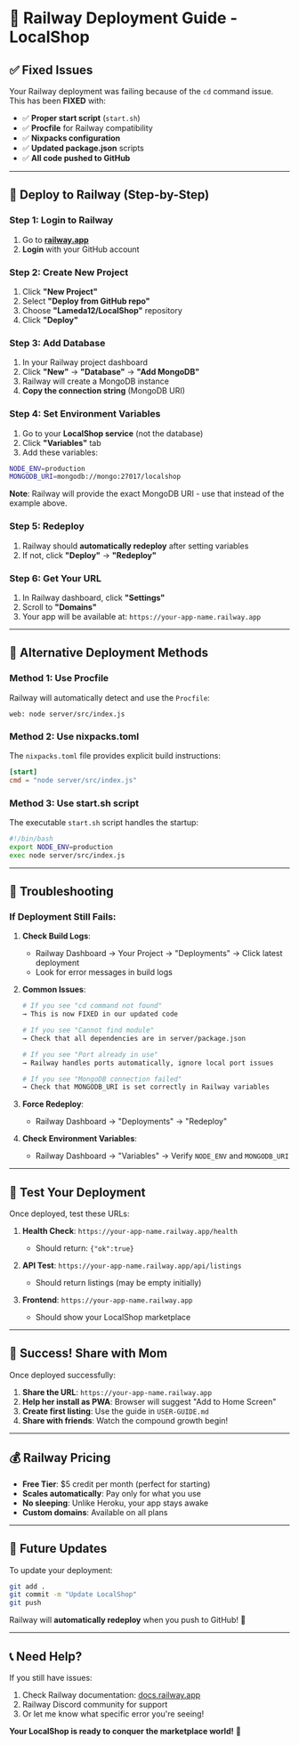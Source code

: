 # 🚀 Railway Deployment Guide - LocalShop

## ✅ Fixed Issues

Your Railway deployment was failing because of the `cd` command issue. This has been **FIXED** with:

- ✅ **Proper start script** (`start.sh`)
- ✅ **Procfile** for Railway compatibility
- ✅ **Nixpacks configuration** 
- ✅ **Updated package.json** scripts
- ✅ **All code pushed to GitHub**

---

## 🚀 Deploy to Railway (Step-by-Step)

### Step 1: Login to Railway
1. Go to [**railway.app**](https://railway.app)
2. **Login** with your GitHub account

### Step 2: Create New Project
1. Click **"New Project"**
2. Select **"Deploy from GitHub repo"**
3. Choose **"Lameda12/LocalShop"** repository
4. Click **"Deploy"**

### Step 3: Add Database
1. In your Railway project dashboard
2. Click **"New"** → **"Database"** → **"Add MongoDB"**
3. Railway will create a MongoDB instance
4. **Copy the connection string** (MongoDB URI)

### Step 4: Set Environment Variables
1. Go to your **LocalShop service** (not the database)
2. Click **"Variables"** tab
3. Add these variables:

```bash
NODE_ENV=production
MONGODB_URI=mongodb://mongo:27017/localshop
```

**Note**: Railway will provide the exact MongoDB URI - use that instead of the example above.

### Step 5: Redeploy
1. Railway should **automatically redeploy** after setting variables
2. If not, click **"Deploy"** → **"Redeploy"**

### Step 6: Get Your URL
1. In Railway dashboard, click **"Settings"**
2. Scroll to **"Domains"**
3. Your app will be available at: `https://your-app-name.railway.app`

---

## 🔧 Alternative Deployment Methods

### Method 1: Use Procfile
Railway will automatically detect and use the `Procfile`:
```
web: node server/src/index.js
```

### Method 2: Use nixpacks.toml
The `nixpacks.toml` file provides explicit build instructions:
```toml
[start]
cmd = "node server/src/index.js"
```

### Method 3: Use start.sh script
The executable `start.sh` script handles the startup:
```bash
#!/bin/bash
export NODE_ENV=production
exec node server/src/index.js
```

---

## 🐛 Troubleshooting

### If Deployment Still Fails:

1. **Check Build Logs**:
   - Railway Dashboard → Your Project → "Deployments" → Click latest deployment
   - Look for error messages in build logs

2. **Common Issues**:
   ```bash
   # If you see "cd command not found"
   → This is now FIXED in our updated code
   
   # If you see "Cannot find module"
   → Check that all dependencies are in server/package.json
   
   # If you see "Port already in use"
   → Railway handles ports automatically, ignore local port issues
   
   # If you see "MongoDB connection failed"
   → Check that MONGODB_URI is set correctly in Railway variables
   ```

3. **Force Redeploy**:
   - Railway Dashboard → "Deployments" → "Redeploy"

4. **Check Environment Variables**:
   - Railway Dashboard → "Variables" → Verify `NODE_ENV` and `MONGODB_URI`

---

## 🧪 Test Your Deployment

Once deployed, test these URLs:

1. **Health Check**: `https://your-app-name.railway.app/health`
   - Should return: `{"ok":true}`

2. **API Test**: `https://your-app-name.railway.app/api/listings`
   - Should return listings (may be empty initially)

3. **Frontend**: `https://your-app-name.railway.app`
   - Should show your LocalShop marketplace

---

## 🎉 Success! Share with Mom

Once deployed successfully:

1. **Share the URL**: `https://your-app-name.railway.app`
2. **Help her install as PWA**: Browser will suggest "Add to Home Screen"
3. **Create first listing**: Use the guide in `USER-GUIDE.md`
4. **Share with friends**: Watch the compound growth begin!

---

## 💰 Railway Pricing

- **Free Tier**: $5 credit per month (perfect for starting)
- **Scales automatically**: Pay only for what you use
- **No sleeping**: Unlike Heroku, your app stays awake
- **Custom domains**: Available on all plans

---

## 🔄 Future Updates

To update your deployment:
```bash
git add .
git commit -m "Update LocalShop"
git push
```

Railway will **automatically redeploy** when you push to GitHub! 🚀

---

## 📞 Need Help?

If you still have issues:
1. Check Railway documentation: [docs.railway.app](https://docs.railway.app)
2. Railway Discord community for support
3. Or let me know what specific error you're seeing!

**Your LocalShop is ready to conquer the marketplace world!** 🌟

